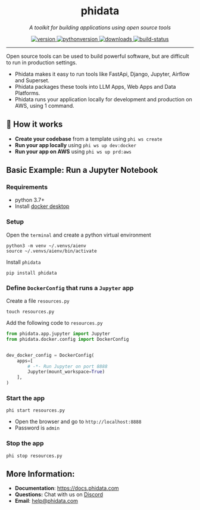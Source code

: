 <h1 align="center">
  phidata
</h1>
<p align="center">
    <em>A toolkit for building applications using open source tools</em>
</p>

<p align="center">
<a href="https://python.org/pypi/phidata" target="_blank">
    <img src="https://img.shields.io/pypi/v/phidata?color=blue&label=version" alt="version">
</a>
<a href="https://github.com/phidatahq/phidata" target="_blank">
    <img src="https://img.shields.io/badge/python->=3.7-blue" alt="pythonversion">
</a>
<a href="https://github.com/phidatahq/phidata" target="_blank">
    <img src="https://pepy.tech/badge/phidata" alt="downloads">
</a>
<a href="https://github.com/phidatahq/phidata/actions/workflows/build.yml" target="_blank">
    <img src="https://github.com/phidatahq/phidata/actions/workflows/build.yml/badge.svg" alt="build-status">
</a>

[//]: # (<a href="https://github.com/phidatahq/phidata/actions/workflows/test.yml" target="_blank">)

[//]: # (    <img src="https://github.com/phidatahq/phidata/actions/workflows/test.yml/badge.svg" alt="test-status">)

[//]: # (</a>)

</p>

---

Open source tools can be used to build powerful software, but are difficult to run in production settings.

- Phidata makes it easy to run tools like FastApi, Django, Jupyter, Airflow and Superset.
- Phidata packages these tools into LLM Apps, Web Apps and Data Platforms.
- Phidata runs your application locally for development and production on AWS, using 1 command.

## 🚀 How it works

- **Create your codebase** from a template using `phi ws create`
- **Run your app locally** using `phi ws up dev:docker`
- **Run your app on AWS** using `phi ws up prd:aws`

## Basic Example: Run a Jupyter Notebook

### Requirements

- python 3.7+
- Install [docker desktop](https://docs.docker.com/desktop/install/mac-install/)

### Setup

Open the `terminal` and create a python virtual environment

```shell
python3 -m venv ~/.venvs/aienv
source ~/.venvs/aienv/bin/activate
```

Install `phidata`

```shell
pip install phidata
```

### Define `DockerConfig` that runs a `Jupyter` app

Create a file `resources.py`

```shell
touch resources.py
```

Add the following code to `resources.py`

```python
from phidata.app.jupyter import Jupyter
from phidata.docker.config import DockerConfig


dev_docker_config = DockerConfig(
    apps=[
        # -*- Run Jupyter on port 8888
        Jupyter(mount_workspace=True)
    ],
)
```

### Start the app

```shell
phi start resources.py
```

- Open the browser and go to `http://localhost:8888`
- Password is `admin`

### Stop the app

```shell
phi stop resources.py
```

## More Information:

- **Documentation**: <a href="https://docs.phidata.com" target="_blank">https://docs.phidata.com</a>
- **Questions:** Chat with us on <a href="https://discord.gg/4MtYHHrgA8" target="_blank">Discord</a>
- **Email**: <a href="mailto:help@phidata.com" target="_blank">help@phidata.com</a>
